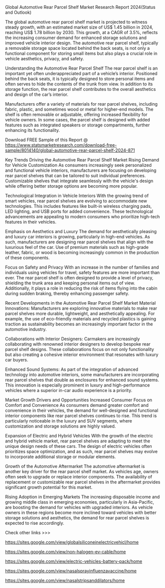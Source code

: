 Global Automotive Rear Parcel Shelf Market Research Report 2024(Status and Outlook)

The global automotive rear parcel shelf market is projected to witness steady growth, with an estimated market size of US$ 1.45 billion in 2024, reaching US$ 1.78 billion by 2030. This growth, at a CAGR of 3.5%, reflects the increasing consumer demand for enhanced storage solutions and improved vehicle interior design. The automotive rear parcel shelf, typically a removable storage space located behind the back seats, is not only a functional component for storing small items but also plays a crucial role in vehicle aesthetics, privacy, and safety.

Understanding the Automotive Rear Parcel Shelf
The rear parcel shelf is an important yet often underappreciated part of a vehicle’s interior. Positioned behind the back seats, it is typically designed to store personal items and often serves to hide the contents of the trunk from view. In addition to its storage function, the rear parcel shelf contributes to the overall aesthetics and design of the car’s interior.

Manufacturers offer a variety of materials for rear parcel shelves, including fabric, plastic, and sometimes wood or metal for higher-end models. The shelf is often removable or adjustable, offering increased flexibility for vehicle owners. In some cases, the parcel shelf is designed with added features such as integrated speakers or storage compartments, further enhancing its functionality.

Download FREE Sample of this Report @ https://www.statsmarketresearch.com/download-free-sample/8014140/global-automotive-rear-parcel-shelf-2024-871

Key Trends Driving the Automotive Rear Parcel Shelf Market
Rising Demand for Vehicle Customization
As consumers increasingly seek personalized and functional vehicle interiors, manufacturers are focusing on developing rear parcel shelves that can be tailored to suit individual preferences. Customizable shelves that integrate seamlessly with the vehicle's design while offering better storage options are becoming more popular.

Technological Integration in Vehicle Interiors
With the growing trend of smart vehicles, rear parcel shelves are evolving to accommodate new technologies. This includes features like built-in wireless charging pads, LED lighting, and USB ports for added convenience. These technological advancements are appealing to modern consumers who prioritize high-tech features in their vehicles.

Emphasis on Aesthetics and Luxury
The demand for aesthetically pleasing and luxury car interiors is growing, particularly in high-end vehicles. As such, manufacturers are designing rear parcel shelves that align with the luxurious feel of the car. Use of premium materials such as high-grade leather, fabric, or wood is becoming increasingly common in the production of these components.

Focus on Safety and Privacy
With an increase in the number of families and individuals using vehicles for travel, safety features are more important than ever. The rear parcel shelf is often designed to provide a level of privacy, shielding the trunk area and keeping personal items out of view. Additionally, it plays a role in reducing the risk of items flying into the cabin during sudden braking, thereby enhancing passenger safety.

Recent Developments in the Automotive Rear Parcel Shelf Market
Material Innovations: Manufacturers are exploring innovative materials to make rear parcel shelves more durable, lightweight, and aesthetically appealing. For example, the use of eco-friendly materials and recycled plastics is gaining traction as sustainability becomes an increasingly important factor in the automotive industry.

Collaborations with Interior Designers: Carmakers are increasingly collaborating with renowned interior designers to develop bespoke rear parcel shelf designs. These collaborations focus on not only functionality but also creating a cohesive interior environment that resonates with luxury car buyers.

Enhanced Sound Systems: As part of the integration of advanced technology into automotive interiors, some manufacturers are incorporating rear parcel shelves that double as enclosures for enhanced sound systems. This innovation is especially prominent in luxury and high-performance vehicles where a superior in-car audio experience is a priority.

Market Growth Drivers and Opportunities
Increased Consumer Focus on Comfort and Convenience
As consumers demand greater comfort and convenience in their vehicles, the demand for well-designed and functional interior components like rear parcel shelves continues to rise. This trend is particularly noticeable in the luxury and SUV segments, where customization and storage solutions are highly valued.

Expansion of Electric and Hybrid Vehicles
With the growth of the electric and hybrid vehicle market, rear parcel shelves are adapting to meet the unique design needs of these cars. The design of electric vehicles often prioritizes space optimization, and as such, rear parcel shelves may evolve to incorporate additional storage or modular elements.

Growth of the Automotive Aftermarket
The automotive aftermarket is another key driver for the rear parcel shelf market. As vehicles age, owners often seek to upgrade or replace interior components. The availability of replacement or customizable rear parcel shelves in the aftermarket provides significant growth potential for this market.

Rising Adoption in Emerging Markets
The increasing disposable income and growing middle class in emerging economies, particularly in Asia-Pacific, are boosting the demand for vehicles with upgraded interiors. As vehicle owners in these regions become more inclined toward vehicles with better storage solutions and aesthetics, the demand for rear parcel shelves is expected to rise accordingly.

Check other links >>>

https://sites.google.com/view/globalsiliconeinelectricvehicl/home

https://sites.google.com/view/non-halogen-ev-cable/home

https://sites.google.com/view/electric-vehicles-battery-pack/home

https://sites.google.com/view/nasalsprayinfluenzavaccine/home

https://sites.google.com/view/nasalstripsanddilators/home
